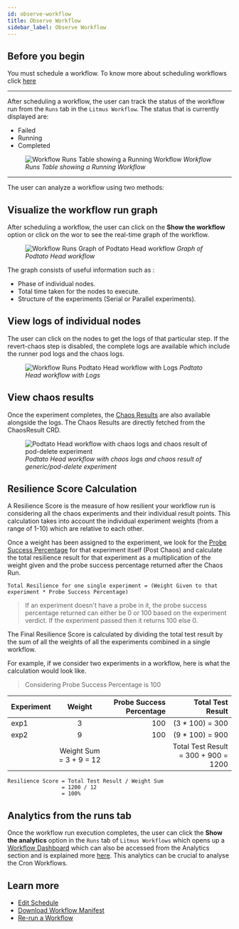 ```yaml
---
id: observe-workflow
title: Observe Workflow
sidebar_label: Observe Workflow
---
```


## Before you begin

You must schedule a workflow. To know more about scheduling workflows click [here](schedule-workflow)

---

After scheduling a workflow, the user can track the status of the workflow run from the `Runs` tab in the `Litmus Workflow`. The status that is currently displayed are:

- Failed
- Running
- Completed

<figure>
<img src={require('../assets/user-guides/injecting-fault/observe-workflow/runs-table.png').default} alt="Workflow Runs Table showing a Running Workflow" />
<i>Workflow Runs Table showing a Running Workflow</i>
</figure>

---

The user can analyze a workflow using two methods:

## Visualize the workflow run graph

After scheduling a workflow, the user can click on the **Show the workflow** option or click on the wor to see the real-time graph of the workflow.

<figure>
<img src={require('../assets/user-guides/injecting-fault/observe-workflow/running-workflow.png').default} alt="Workflow Runs Graph of Podtato Head workflow" />
<i>Graph of Podtato Head workflow</i>
</figure>

The graph consists of useful information such as :

- Phase of individual nodes.
- Total time taken for the nodes to execute.
- Structure of the experiments (Serial or Parallel experiments).

## View logs of individual nodes

The user can click on the nodes to get the logs of that particular step. If the revert-chaos step is disabled, the complete logs are available which include the runner pod logs and the chaos logs.

<figure>
<img src={require('../assets/user-guides/injecting-fault/observe-workflow/running-workflow-with-logs.png').default} alt="Workflow Runs Podtato Head workflow with Logs" />
<i>Podtato Head workflow with Logs</i>
</figure>

## View chaos results

Once the experiment completes, the [Chaos Results](../concepts/chaos-results) are also available alongside the logs. The Chaos Results are directly fetched from the ChaosResult CRD.

<figure>
<img src={require('../assets/user-guides/injecting-fault/observe-workflow/completed-workflow-with-chaos-results.png').default} alt="Podtato Head workflow with chaos logs and chaos result of pod-delete experiment" />
<i>Podtato Head workflow with chaos logs and chaos result of generic/pod-delete experiment</i>
</figure>

## Resilience Score Calculation

A Resilience Score is the measure of how resilient your workflow run is considering all the chaos experiments and their individual result points. This calculation takes into account the individual experiment weights (from a range of 1-10) which are relative to each other.

Once a weight has been assigned to the experiment, we look for the [Probe Success Percentage](../concepts/probes#probe-status--deriving-inferences) for that experiment itself (Post Chaos) and calculate the total resilience result for that experiment as a multiplication of the weight given and the probe success percentage returned after the Chaos Run.

```doc
Total Resilience for one single experiment = (Weight Given to that experiment * Probe Success Percentage)
```

> If an experiment doesn't have a probe in it, the probe success percentage returned can either be 0 or 100 based on the experiment verdict. If the experiment passed then it returns 100 else 0.

The Final Resilience Score is calculated by dividing the total test result by the sum of all the weights of all the experiments combined in a single workflow.

For example, if we consider two experiments in a workflow, here is what the calculation would look like.

> Considering Probe Success Percentage is 100

| Experiment |         Weight          | Probe Success Percentage |                    Total Test Result |
| :--------- | :---------------------: | -----------------------: | -----------------------------------: |
| exp1       |            3            |                      100 |                     (3 \* 100) = 300 |
| exp2       |            9            |                      100 |                     (9 \* 100) = 900 |
|            | Weight Sum = 3 + 9 = 12 |                          | Total Test Result = 300 + 900 = 1200 |

```
Resilience Score = Total Test Result / Weight Sum
                 = 1200 / 12
                 = 100%
```

## Analytics from the runs tab

Once the workflow run execution completes, the user can click the **Show the analytics** option in the `Runs` tab of `Litmus Workflows` which opens up a [Workflow Dashboard](../user-guides/analyze-workflow) which can also be accessed from the Analytics section and is explained more [here](../user-guides/analyze-workflow). This analytics can be crucial to analyse the Cron Workflows.

## Learn more

- [Edit Schedule](edit-schdule)
- [Download Workflow Manifest](download-workflow-manifest)
- [Re-run a Workflow](re-run-workflow)
